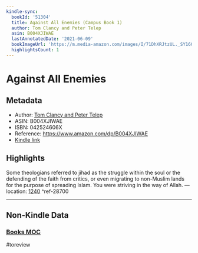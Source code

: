 ```yaml
---
kindle-sync:
  bookId: '51304'
  title: Against All Enemies (Campus Book 1)
  author: Tom Clancy and Peter Telep
  asin: B004XJIWAE
  lastAnnotatedDate: '2021-06-09'
  bookImageUrl: 'https://m.media-amazon.com/images/I/71DhXRJtzUL._SY160.jpg'
  highlightsCount: 1
---
```

# Against All Enemies
## Metadata
* Author: [Tom Clancy and Peter Telep](https://www.amazon.comundefined)
* ASIN: B004XJIWAE
* ISBN: 042524606X
* Reference: https://www.amazon.com/dp/B004XJIWAE
* [Kindle link](kindle://book?action=open&asin=B004XJIWAE)

## Highlights
Some theologians referred to jihad as the struggle within the soul or the defending of the faith from critics, or even migrating to non-Muslim lands for the purpose of spreading Islam. You were striving in the way of Allah. — location: [1240](kindle://book?action=open&asin=B004XJIWAE&location=1240) ^ref-28700

---
## Non-Kindle Data
### [Books MOC](Books%20MOC.md)
#toreview
